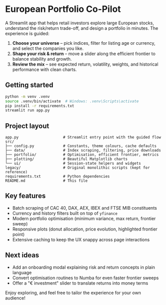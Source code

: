 # European Portfolio Co-Pilot

A Streamlit app that helps retail investors explore large European stocks, understand the risk/return trade-off, and design a portfolio in minutes. The experience is guided:

1. **Choose your universe** – pick indices, filter for listing age or currency, and select the companies you like.
2. **Shape your risk & return** – move a slider along the efficient frontier to balance stability and growth.
3. **Review the mix** – see expected return, volatility, weights, and historical performance with clean charts.

## Getting started

```bash
python -m venv .venv
source .venv/bin/activate  # Windows: .venv\Scripts\activate
pip install -r requirements.txt
streamlit run app.py
```

## Project layout

```
app.py                    # Streamlit entry point with the guided flow
src/
├── config.py             # Constants, theme colours, cache defaults
├── data/                 # Index scraping, filtering, price downloads
├── portfolio/            # Optimisation, efficient frontier, metrics
├── plotting/             # Beautiful Matplotlib charts
└── ui/                   # Session-state helpers and widgets
legacy/                   # Original monolithic scripts (kept for reference)
requirements.txt          # Python dependencies
README.md                 # This file
```

## Key features

- Batch scraping of CAC 40, DAX, AEX, IBEX and FTSE MIB constituents
- Currency and history filters built on top of `yfinance`
- Modern portfolio optimisation (minimum variance, max return, frontier sweep)
- Responsive plots (donut allocation, price evolution, highlighted frontier point)
- Extensive caching to keep the UX snappy across page interactions

## Next ideas

- Add an onboarding modal explaining risk and return concepts in plain language
- Convert optimisation routines to Numba for even faster frontier sweeps
- Offer a "€ investment" slider to translate returns into money terms

Enjoy exploring, and feel free to tailor the experience for your own audience!
